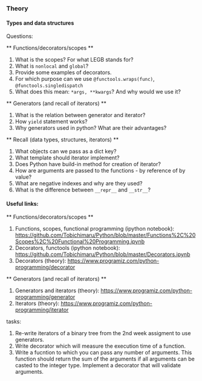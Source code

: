 ### Theory

#### Types and data structures

Questions: 

** Functions/decorators/scopes **

1. What is the scopes? For what LEGB stands for?
2. What is `nonlocal` and `global`?
3. Provide some examples of decorators.
4. For which purpose can we use `@functools.wraps(func)`, `@functools.singledispatch`
5. What does this mean: `*args, **kwargs`? And why would we use it?


** Generators (and recall of iterators) **
1. What is the relation between generator and iterator? 
2. How `yield` statement works? 
3. Why generators used in python? What are their advantages? 


** Recall (data types, structures, iterators) **
1. What objects can we pass as a dict key?
2. What template should iterator implement?
3. Does Python have build-in method for creation of iterator?
4. How are arguments are passed to the functions - by reference of by value?
5. What are negative indexes and why are they used?
6. What is the difference between `__repr__` and `__str__`? 

#### Useful links: 

** Functions/decorators/scopes **
1. Functions, scopes, functional programming (ipython notebook): https://github.com/Tobichimaru/Python/blob/master/Functions%2C%20Scopes%2C%20Functional%20Programming.ipynb
2. Decorators, functools (ipython notebook): https://github.com/Tobichimaru/Python/blob/master/Decorators.ipynb
3. Decorators (theory): https://www.programiz.com/python-programming/decorator

** Generators (and recall of iterators) **
1. Generators and iterators (theory): https://www.programiz.com/python-programming/generator
2. Iterators (theory): https://www.programiz.com/python-programming/iterator

tasks:
1. Re-write iterators of a binary tree from the 2nd week assigment to use generators. 
2. Write decorator which will measure the execution time of a function.
3. Write a fucntion to which you can pass any number of arguments. 
   This function should return the sum of the arguments if all arguments can be casted to the integer type. Implement a decorator that will validate arguments. 